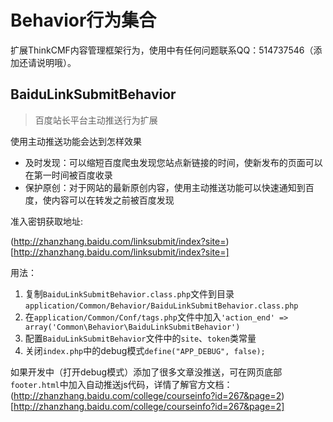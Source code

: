 # Behavior行为集合

扩展ThinkCMF内容管理框架行为，使用中有任何问题联系QQ：514737546（添加还请说明哦）。

## BaiduLinkSubmitBehavior

> 百度站长平台主动推送行为扩展

使用主动推送功能会达到怎样效果

- 及时发现：可以缩短百度爬虫发现您站点新链接的时间，使新发布的页面可以在第一时间被百度收录
- 保护原创：对于网站的最新原创内容，使用主动推送功能可以快速通知到百度，使内容可以在转发之前被百度发现

准入密钥获取地址: 

(http://zhanzhang.baidu.com/linksubmit/index?site=)[http://zhanzhang.baidu.com/linksubmit/index?site=]

用法：

1. 复制`BaiduLinkSubmitBehavior.class.php`文件到目录`application/Common/Behavior/BaiduLinkSubmitBehavior.class.php`
1. 在`application/Common/Conf/tags.php`文件中加入`'action_end' => array('Common\Behavior\BaiduLinkSubmitBehavior')`
1. 配置`BaiduLinkSubmitBehavior`文件中的`site`、`token`类常量
1. 关闭`index.php`中的debug模式`define("APP_DEBUG", false);`

如果开发中（打开debug模式）添加了很多文章没推送，可在网页底部`footer.html`中加入自动推送js代码，详情了解官方文档：(http://zhanzhang.baidu.com/college/courseinfo?id=267&page=2)[http://zhanzhang.baidu.com/college/courseinfo?id=267&page=2]


